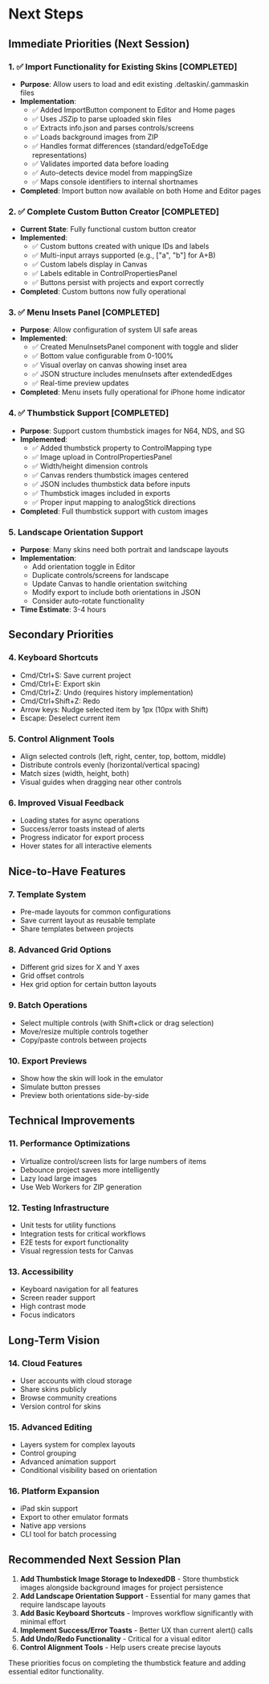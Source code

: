 # Next Steps

## Immediate Priorities (Next Session)

### 1. ✅ Import Functionality for Existing Skins [COMPLETED]
- **Purpose**: Allow users to load and edit existing .deltaskin/.gammaskin files
- **Implementation**:
  - ✅ Added ImportButton component to Editor and Home pages
  - ✅ Uses JSZip to parse uploaded skin files
  - ✅ Extracts info.json and parses controls/screens
  - ✅ Loads background images from ZIP
  - ✅ Handles format differences (standard/edgeToEdge representations)
  - ✅ Validates imported data before loading
  - ✅ Auto-detects device model from mappingSize
  - ✅ Maps console identifiers to internal shortnames
- **Completed**: Import button now available on both Home and Editor pages

### 2. ✅ Complete Custom Button Creator [COMPLETED]
- **Current State**: Fully functional custom button creator
- **Implemented**:
  - ✅ Custom buttons created with unique IDs and labels
  - ✅ Multi-input arrays supported (e.g., ["a", "b"] for A+B)
  - ✅ Custom labels display in Canvas
  - ✅ Labels editable in ControlPropertiesPanel
  - ✅ Buttons persist with projects and export correctly
- **Completed**: Custom buttons now fully operational

### 3. ✅ Menu Insets Panel [COMPLETED]
- **Purpose**: Allow configuration of system UI safe areas
- **Implemented**:
  - ✅ Created MenuInsetsPanel component with toggle and slider
  - ✅ Bottom value configurable from 0-100%
  - ✅ Visual overlay on canvas showing inset area
  - ✅ JSON structure includes menuInsets after extendedEdges
  - ✅ Real-time preview updates
- **Completed**: Menu insets fully operational for iPhone home indicator

### 4. ✅ Thumbstick Support [COMPLETED]
- **Purpose**: Support custom thumbstick images for N64, NDS, and SG
- **Implemented**:
  - ✅ Added thumbstick property to ControlMapping type
  - ✅ Image upload in ControlPropertiesPanel
  - ✅ Width/height dimension controls
  - ✅ Canvas renders thumbstick images centered
  - ✅ JSON includes thumbstick data before inputs
  - ✅ Thumbstick images included in exports
  - ✅ Proper input mapping to analogStick directions
- **Completed**: Full thumbstick support with custom images

### 5. Landscape Orientation Support
- **Purpose**: Many skins need both portrait and landscape layouts
- **Implementation**:
  - Add orientation toggle in Editor
  - Duplicate controls/screens for landscape
  - Update Canvas to handle orientation switching
  - Modify export to include both orientations in JSON
  - Consider auto-rotate functionality
- **Time Estimate**: 3-4 hours

## Secondary Priorities

### 4. Keyboard Shortcuts
- Cmd/Ctrl+S: Save current project
- Cmd/Ctrl+E: Export skin
- Cmd/Ctrl+Z: Undo (requires history implementation)
- Cmd/Ctrl+Shift+Z: Redo
- Arrow keys: Nudge selected item by 1px (10px with Shift)
- Escape: Deselect current item

### 5. Control Alignment Tools
- Align selected controls (left, right, center, top, bottom, middle)
- Distribute controls evenly (horizontal/vertical spacing)
- Match sizes (width, height, both)
- Visual guides when dragging near other controls

### 6. Improved Visual Feedback
- Loading states for async operations
- Success/error toasts instead of alerts
- Progress indicator for export process
- Hover states for all interactive elements

## Nice-to-Have Features

### 7. Template System
- Pre-made layouts for common configurations
- Save current layout as reusable template
- Share templates between projects

### 8. Advanced Grid Options
- Different grid sizes for X and Y axes
- Grid offset controls
- Hex grid option for certain button layouts

### 9. Batch Operations
- Select multiple controls (with Shift+click or drag selection)
- Move/resize multiple controls together
- Copy/paste controls between projects

### 10. Export Previews
- Show how the skin will look in the emulator
- Simulate button presses
- Preview both orientations side-by-side

## Technical Improvements

### 11. Performance Optimizations
- Virtualize control/screen lists for large numbers of items
- Debounce project saves more intelligently
- Lazy load large images
- Use Web Workers for ZIP generation

### 12. Testing Infrastructure
- Unit tests for utility functions
- Integration tests for critical workflows
- E2E tests for export functionality
- Visual regression tests for Canvas

### 13. Accessibility
- Keyboard navigation for all features
- Screen reader support
- High contrast mode
- Focus indicators

## Long-Term Vision

### 14. Cloud Features
- User accounts with cloud storage
- Share skins publicly
- Browse community creations
- Version control for skins

### 15. Advanced Editing
- Layers system for complex layouts
- Control grouping
- Advanced animation support
- Conditional visibility based on orientation

### 16. Platform Expansion
- iPad skin support
- Export to other emulator formats
- Native app versions
- CLI tool for batch processing

## Recommended Next Session Plan

1. **Add Thumbstick Image Storage to IndexedDB** - Store thumbstick images alongside background images for project persistence
2. **Add Landscape Orientation Support** - Essential for many games that require landscape layouts
3. **Add Basic Keyboard Shortcuts** - Improves workflow significantly with minimal effort
4. **Implement Success/Error Toasts** - Better UX than current alert() calls
5. **Add Undo/Redo Functionality** - Critical for a visual editor
6. **Control Alignment Tools** - Help users create precise layouts

These priorities focus on completing the thumbstick feature and adding essential editor functionality.